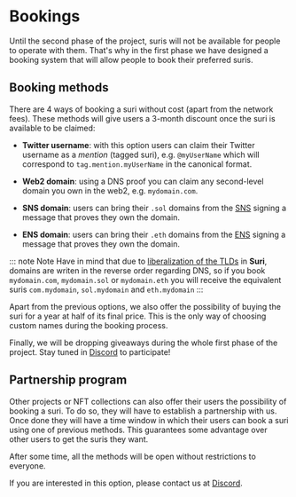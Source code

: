 # Bookings

Until the second phase of the project, suris will not be available for people to operate with them. That's why
in the first phase we have designed a booking system that will allow people to book their preferred suris.

## Booking methods

There are 4 ways of booking a suri without cost (apart from the network fees). These methods will give users a 3-month
discount once the suri is available to be claimed:

- **Twitter username**: with this option users can claim their Twitter username as a _mention_ (tagged suri),
  e.g. `@myUserName` which will correspond to `tag.mention.myUserName` in the canonical format.

- **Web2 domain**: using a DNS proof you can claim any second-level domain you own in the web2, e.g. `mydomain.com`.

- **SNS domain**: users can bring their `.sol` domains from the [SNS](https://naming.bonfida.org/) signing a message
  that proves they own the domain.

- **ENS domain**: users can bring their `.eth` domains from the [ENS](https://ens.domains/) signing a message that
  proves they own the domain.

::: note Note
Have in mind that due to [liberalization of the TLDs](/domains/tld) in **Suri**, domains are writen in the reverse order
regarding DNS, so if you book `mydomain.com`, `mydomain.sol` or `mydomain.eth` you will receive the equivalent
suris `com.mydomain`, `sol.mydomain` and `eth.mydomain`
:::

Apart from the previous options, we also offer the possibility of buying the suri for a year at half of its final
price. This is the only way of choosing custom names during the booking process.

Finally, we will be dropping giveaways during the whole first phase of the project. Stay tuned
in [Discord](https://discord.gg/YdutySHbbk) to participate!

## Partnership program

Other projects or NFT collections can also offer their users the possibility of booking a suri. To do so, they will have
to establish a partnership with us. Once done they will have a time window in which their users can book a suri using
one of previous methods. This guarantees some advantage over other users to get the suris they want.

After some time, all the methods will be open without restrictions to everyone.

If you are interested in this option, please contact us at [Discord](https://discord.gg/YdutySHbbk).